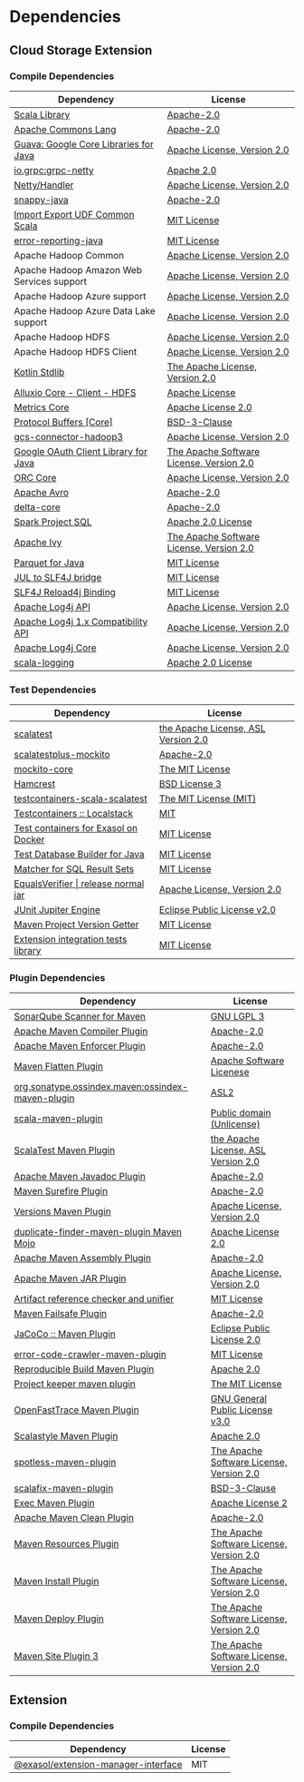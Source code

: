 <!-- @formatter:off -->
# Dependencies

## Cloud Storage Extension

### Compile Dependencies

| Dependency                                 | License                                       |
| ------------------------------------------ | --------------------------------------------- |
| [Scala Library][0]                         | [Apache-2.0][1]                               |
| [Apache Commons Lang][2]                   | [Apache-2.0][3]                               |
| [Guava: Google Core Libraries for Java][4] | [Apache License, Version 2.0][5]              |
| [io.grpc:grpc-netty][6]                    | [Apache 2.0][7]                               |
| [Netty/Handler][8]                         | [Apache License, Version 2.0][1]              |
| [snappy-java][9]                           | [Apache-2.0][10]                              |
| [Import Export UDF Common Scala][11]       | [MIT License][12]                             |
| [error-reporting-java][13]                 | [MIT License][14]                             |
| Apache Hadoop Common                       | [Apache License, Version 2.0][3]              |
| Apache Hadoop Amazon Web Services support  | [Apache License, Version 2.0][3]              |
| Apache Hadoop Azure support                | [Apache License, Version 2.0][3]              |
| Apache Hadoop Azure Data Lake support      | [Apache License, Version 2.0][3]              |
| Apache Hadoop HDFS                         | [Apache License, Version 2.0][3]              |
| Apache Hadoop HDFS Client                  | [Apache License, Version 2.0][3]              |
| [Kotlin Stdlib][15]                        | [The Apache License, Version 2.0][5]          |
| [Alluxio Core - Client - HDFS][16]         | [Apache License][17]                          |
| [Metrics Core][18]                         | [Apache License 2.0][10]                      |
| [Protocol Buffers [Core]][19]              | [BSD-3-Clause][20]                            |
| [gcs-connector-hadoop3][21]                | [Apache License, Version 2.0][5]              |
| [Google OAuth Client Library for Java][22] | [The Apache Software License, Version 2.0][3] |
| [ORC Core][23]                             | [Apache License, Version 2.0][3]              |
| [Apache Avro][24]                          | [Apache-2.0][3]                               |
| [delta-core][25]                           | [Apache-2.0][26]                              |
| [Spark Project SQL][27]                    | [Apache 2.0 License][28]                      |
| [Apache Ivy][29]                           | [The Apache Software License, Version 2.0][5] |
| [Parquet for Java][30]                     | [MIT License][31]                             |
| [JUL to SLF4J bridge][32]                  | [MIT License][33]                             |
| [SLF4J Reload4j Binding][34]               | [MIT License][33]                             |
| [Apache Log4j API][35]                     | [Apache License, Version 2.0][3]              |
| [Apache Log4j 1.x Compatibility API][36]   | [Apache License, Version 2.0][3]              |
| [Apache Log4j Core][37]                    | [Apache License, Version 2.0][3]              |
| [scala-logging][38]                        | [Apache 2.0 License][28]                      |

### Test Dependencies

| Dependency                                 | License                                   |
| ------------------------------------------ | ----------------------------------------- |
| [scalatest][39]                            | [the Apache License, ASL Version 2.0][26] |
| [scalatestplus-mockito][40]                | [Apache-2.0][26]                          |
| [mockito-core][41]                         | [The MIT License][42]                     |
| [Hamcrest][43]                             | [BSD License 3][44]                       |
| [testcontainers-scala-scalatest][45]       | [The MIT License (MIT)][46]               |
| [Testcontainers :: Localstack][47]         | [MIT][48]                                 |
| [Test containers for Exasol on Docker][49] | [MIT License][50]                         |
| [Test Database Builder for Java][51]       | [MIT License][52]                         |
| [Matcher for SQL Result Sets][53]          | [MIT License][54]                         |
| [EqualsVerifier \| release normal jar][55] | [Apache License, Version 2.0][3]          |
| [JUnit Jupiter Engine][56]                 | [Eclipse Public License v2.0][57]         |
| [Maven Project Version Getter][58]         | [MIT License][59]                         |
| [Extension integration tests library][60]  | [MIT License][61]                         |

### Plugin Dependencies

| Dependency                                              | License                                       |
| ------------------------------------------------------- | --------------------------------------------- |
| [SonarQube Scanner for Maven][62]                       | [GNU LGPL 3][63]                              |
| [Apache Maven Compiler Plugin][64]                      | [Apache-2.0][3]                               |
| [Apache Maven Enforcer Plugin][65]                      | [Apache-2.0][3]                               |
| [Maven Flatten Plugin][66]                              | [Apache Software Licenese][3]                 |
| [org.sonatype.ossindex.maven:ossindex-maven-plugin][67] | [ASL2][5]                                     |
| [scala-maven-plugin][68]                                | [Public domain (Unlicense)][69]               |
| [ScalaTest Maven Plugin][70]                            | [the Apache License, ASL Version 2.0][26]     |
| [Apache Maven Javadoc Plugin][71]                       | [Apache-2.0][3]                               |
| [Maven Surefire Plugin][72]                             | [Apache-2.0][3]                               |
| [Versions Maven Plugin][73]                             | [Apache License, Version 2.0][3]              |
| [duplicate-finder-maven-plugin Maven Mojo][74]          | [Apache License 2.0][28]                      |
| [Apache Maven Assembly Plugin][75]                      | [Apache-2.0][3]                               |
| [Apache Maven JAR Plugin][76]                           | [Apache License, Version 2.0][3]              |
| [Artifact reference checker and unifier][77]            | [MIT License][78]                             |
| [Maven Failsafe Plugin][79]                             | [Apache-2.0][3]                               |
| [JaCoCo :: Maven Plugin][80]                            | [Eclipse Public License 2.0][81]              |
| [error-code-crawler-maven-plugin][82]                   | [MIT License][83]                             |
| [Reproducible Build Maven Plugin][84]                   | [Apache 2.0][5]                               |
| [Project keeper maven plugin][85]                       | [The MIT License][86]                         |
| [OpenFastTrace Maven Plugin][87]                        | [GNU General Public License v3.0][88]         |
| [Scalastyle Maven Plugin][89]                           | [Apache 2.0][28]                              |
| [spotless-maven-plugin][90]                             | [The Apache Software License, Version 2.0][3] |
| [scalafix-maven-plugin][91]                             | [BSD-3-Clause][20]                            |
| [Exec Maven Plugin][92]                                 | [Apache License 2][3]                         |
| [Apache Maven Clean Plugin][93]                         | [Apache-2.0][3]                               |
| [Maven Resources Plugin][94]                            | [The Apache Software License, Version 2.0][5] |
| [Maven Install Plugin][95]                              | [The Apache Software License, Version 2.0][5] |
| [Maven Deploy Plugin][96]                               | [The Apache Software License, Version 2.0][5] |
| [Maven Site Plugin 3][97]                               | [The Apache Software License, Version 2.0][5] |

## Extension

### Compile Dependencies

| Dependency                                | License |
| ----------------------------------------- | ------- |
| [@exasol/extension-manager-interface][98] | MIT     |

[0]: https://www.scala-lang.org/
[1]: https://www.apache.org/licenses/LICENSE-2.0
[2]: https://commons.apache.org/proper/commons-lang/
[3]: https://www.apache.org/licenses/LICENSE-2.0.txt
[4]: https://github.com/google/guava
[5]: http://www.apache.org/licenses/LICENSE-2.0.txt
[6]: https://github.com/grpc/grpc-java
[7]: https://opensource.org/licenses/Apache-2.0
[8]: https://netty.io/netty-handler/
[9]: https://github.com/xerial/snappy-java
[10]: https://www.apache.org/licenses/LICENSE-2.0.html
[11]: https://github.com/exasol/import-export-udf-common-scala/
[12]: https://github.com/exasol/import-export-udf-common-scala/blob/main/LICENSE
[13]: https://github.com/exasol/error-reporting-java/
[14]: https://github.com/exasol/error-reporting-java/blob/main/LICENSE
[15]: https://kotlinlang.org/
[16]: https://www.alluxio.io/alluxio-dora/alluxio-core/alluxio-core-client/alluxio-core-client-hdfs/
[17]: https://github.com/alluxio/alluxio/blob/master/LICENSE
[18]: https://metrics.dropwizard.io/metrics-core
[19]: https://github.com/protocolbuffers/protobuf/tree/main/java
[20]: https://opensource.org/licenses/BSD-3-Clause
[21]: https://github.com/GoogleCloudDataproc/hadoop-connectors/tree/master/gcs
[22]: https://github.com/googleapis/google-oauth-java-client
[23]: https://orc.apache.org/
[24]: https://avro.apache.org
[25]: https://delta.io/
[26]: http://www.apache.org/licenses/LICENSE-2.0
[27]: https://spark.apache.org/
[28]: http://www.apache.org/licenses/LICENSE-2.0.html
[29]: http://ant.apache.org/ivy/
[30]: https://github.com/exasol/parquet-io-java/
[31]: https://github.com/exasol/parquet-io-java/blob/main/LICENSE
[32]: http://www.slf4j.org
[33]: http://www.opensource.org/licenses/mit-license.php
[34]: http://reload4j.qos.ch
[35]: https://logging.apache.org/log4j/2.x/log4j-api/
[36]: https://logging.apache.org/log4j/2.x/
[37]: https://logging.apache.org/log4j/2.x/log4j-core/
[38]: https://github.com/lightbend/scala-logging
[39]: http://www.scalatest.org
[40]: https://github.com/scalatest/scalatestplus-mockito
[41]: https://github.com/mockito/mockito
[42]: https://github.com/mockito/mockito/blob/main/LICENSE
[43]: http://hamcrest.org/JavaHamcrest/
[44]: http://opensource.org/licenses/BSD-3-Clause
[45]: https://github.com/testcontainers/testcontainers-scala
[46]: https://opensource.org/licenses/MIT
[47]: https://testcontainers.org
[48]: http://opensource.org/licenses/MIT
[49]: https://github.com/exasol/exasol-testcontainers/
[50]: https://github.com/exasol/exasol-testcontainers/blob/main/LICENSE
[51]: https://github.com/exasol/test-db-builder-java/
[52]: https://github.com/exasol/test-db-builder-java/blob/main/LICENSE
[53]: https://github.com/exasol/hamcrest-resultset-matcher/
[54]: https://github.com/exasol/hamcrest-resultset-matcher/blob/main/LICENSE
[55]: https://www.jqno.nl/equalsverifier
[56]: https://junit.org/junit5/
[57]: https://www.eclipse.org/legal/epl-v20.html
[58]: https://github.com/exasol/maven-project-version-getter/
[59]: https://github.com/exasol/maven-project-version-getter/blob/main/LICENSE
[60]: https://github.com/exasol/extension-manager/
[61]: https://github.com/exasol/extension-manager/blob/main/LICENSE
[62]: http://sonarsource.github.io/sonar-scanner-maven/
[63]: http://www.gnu.org/licenses/lgpl.txt
[64]: https://maven.apache.org/plugins/maven-compiler-plugin/
[65]: https://maven.apache.org/enforcer/maven-enforcer-plugin/
[66]: https://www.mojohaus.org/flatten-maven-plugin/
[67]: https://sonatype.github.io/ossindex-maven/maven-plugin/
[68]: http://github.com/davidB/scala-maven-plugin
[69]: http://unlicense.org/
[70]: https://www.scalatest.org/user_guide/using_the_scalatest_maven_plugin
[71]: https://maven.apache.org/plugins/maven-javadoc-plugin/
[72]: https://maven.apache.org/surefire/maven-surefire-plugin/
[73]: https://www.mojohaus.org/versions/versions-maven-plugin/
[74]: https://basepom.github.io/duplicate-finder-maven-plugin
[75]: https://maven.apache.org/plugins/maven-assembly-plugin/
[76]: https://maven.apache.org/plugins/maven-jar-plugin/
[77]: https://github.com/exasol/artifact-reference-checker-maven-plugin/
[78]: https://github.com/exasol/artifact-reference-checker-maven-plugin/blob/main/LICENSE
[79]: https://maven.apache.org/surefire/maven-failsafe-plugin/
[80]: https://www.jacoco.org/jacoco/trunk/doc/maven.html
[81]: https://www.eclipse.org/legal/epl-2.0/
[82]: https://github.com/exasol/error-code-crawler-maven-plugin/
[83]: https://github.com/exasol/error-code-crawler-maven-plugin/blob/main/LICENSE
[84]: http://zlika.github.io/reproducible-build-maven-plugin
[85]: https://github.com/exasol/project-keeper/
[86]: https://github.com/exasol/project-keeper/blob/main/LICENSE
[87]: https://github.com/itsallcode/openfasttrace-maven-plugin
[88]: https://www.gnu.org/licenses/gpl-3.0.html
[89]: http://www.scalastyle.org
[90]: https://github.com/diffplug/spotless
[91]: https://github.com/evis/scalafix-maven-plugin
[92]: https://www.mojohaus.org/exec-maven-plugin
[93]: https://maven.apache.org/plugins/maven-clean-plugin/
[94]: http://maven.apache.org/plugins/maven-resources-plugin/
[95]: http://maven.apache.org/plugins/maven-install-plugin/
[96]: http://maven.apache.org/plugins/maven-deploy-plugin/
[97]: http://maven.apache.org/plugins/maven-site-plugin/
[98]: file:../../../../extension-manager-interface
